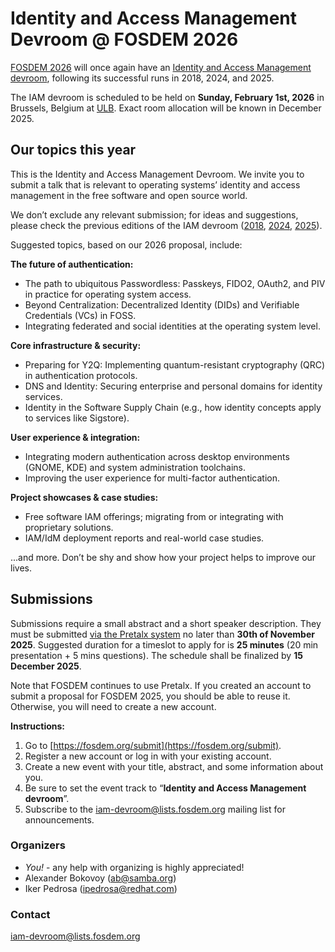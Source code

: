# Identity and Access Management Devroom @ FOSDEM 2026

[FOSDEM 2026](https://fosdem.org/2026/) will once again have an
[Identity and Access Management devroom](https://fosdem.org/2026/schedule/track/iam/),
following its successful runs in 2018, 2024, and 2025.

The IAM devroom is scheduled to be held on **Sunday, February 1st, 2026**
in Brussels, Belgium at [ULB](https://www.ulb.be/).
Exact room allocation will be known in December 2025.

## Our topics this year

This is the Identity and Access Management Devroom.
We invite you to submit a talk that is relevant to operating systems’ identity and access management
in the free software and open source world.

We don’t exclude any relevant submission; for ideas and suggestions,
please check the previous editions of the IAM devroom
([2018](https://archive.fosdem.org/2018/schedule/track/identity_and_access_management/),
[2024](https://archive.fosdem.org/2024/schedule/track/identity-and-access-management/),
[2025](https://archive.fosdem.org/2025/schedule/track/iam/)).

Suggested topics, based on our 2026 proposal, include:

**The future of authentication:**
* The path to ubiquitous Passwordless: Passkeys, FIDO2, OAuth2, and PIV in practice
for operating system access.
* Beyond Centralization: Decentralized Identity (DIDs) and Verifiable Credentials (VCs) in FOSS.
* Integrating federated and social identities at the operating system level.

**Core infrastructure & security:**
* Preparing for Y2Q: Implementing quantum-resistant cryptography (QRC) in authentication protocols.
* DNS and Identity: Securing enterprise and personal domains for identity services.
* Identity in the Software Supply Chain (e.g., how identity concepts apply to services like Sigstore).

**User experience & integration:**
* Integrating modern authentication across desktop environments (GNOME, KDE)
and system administration toolchains.
* Improving the user experience for multi-factor authentication.

**Project showcases & case studies:**
* Free software IAM offerings; migrating from or integrating with proprietary solutions.
* IAM/IdM deployment reports and real-world case studies.

...and more. Don’t be shy and show how your project helps to improve our lives.

## Submissions

Submissions require a small abstract and a short speaker description.
They must be submitted [via the Pretalx system](https://pretalx.fosdem.org/fosdem-2026/cfp)
no later than **30th of November 2025**.
Suggested duration for a timeslot to apply for is **25 minutes**
(20 min presentation + 5 mins questions).
The schedule shall be finalized by **15 December 2025**.

Note that FOSDEM continues to use Pretalx.
If you created an account to submit a proposal for FOSDEM 2025,
you should be able to reuse it.
Otherwise, you will need to create a new account.

**Instructions:**

1.  Go to [https://fosdem.org/submit](https://fosdem.org/submit).
2.  Register a new account or log in with your existing account.
3.  Create a new event with your title, abstract, and some information about you.
4.  Be sure to set the event track to “**Identity and Access Management devroom**”.
5.  Subscribe to the [iam-devroom@lists.fosdem.org](https://lists.fosdem.org/listinfo/iam-devroom)
mailing list for announcements.

### Organizers

* *You!* - any help with organizing is highly appreciated!
* Alexander Bokovoy (ab@samba.org)
* Iker Pedrosa (ipedrosa@redhat.com)

### Contact

[iam-devroom@lists.fosdem.org](https://lists.fosdem.org/listinfo/iam-devroom)
